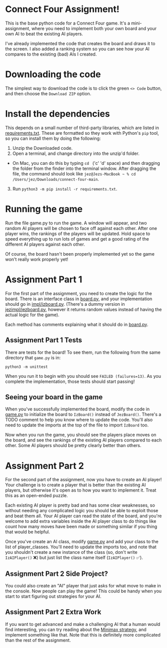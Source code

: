 # Connect Four Assignment!
This is the base python code for a Connect Four game. It's a mini-assignment, where you need to implement both your own board and your own AI to beat the existing AI players.

I've already implemented the code that creates the board and draws it to the screen. I also added a ranking system so you can see how your AI compares to the existing (bad) AIs I created.

# Downloading the code

The simplest way to download the code is to click the green `<> Code` button, and then choose the `Download ZIP` option.

# Install the dependencies

This depends on a small number of third-party libraries, which are listed in [requirements.txt](requirements.txt). These are formatted so they work with Python's `pip` tool, so you can install them by doing the following:

1. Unzip the Downloaded code.
2. Open a terminal, and change directory into the unzip'd folder.
  - On Mac, you can do this by typing `cd ` ('c' 'd' space) and then dragging the folder from the finder into the terminal window. After dragging the file, the command should look like `jez@Jezs-MacBook ~ % cd /Users/jez/Downloads/connect-four-main`.
3. Run `python3 -m pip install -r requirements.txt`.

# Running the game

Run the file game.py to run the game. A window will appear, and two random AI players will be chosen to face off against each other. After one player wins, the rankings of the players will be updated. Hold space to speed everything up to run lots of games and get a good rating of the different AI players against each other.

Of course, the board hasn't been properly implemented yet so the game won't really work properly yet!

# Assignment Part 1

For the first part of the assignment, you need to create the logic for the board. There is an interface class in [board.py](board.py), and your implementation should go in [impl/izboard.py](impl/izboard.py). (There's a dummy version in [jezimpl/jezboard.py](jezimpl/jezboard.py), however it returns random values instead of having the actual logic for the game).

Each method has comments explaining what it should do in [board.py](board.py).

## Assignment Part 1 Tests

There are tests for the board! To see them, run the following from the same directory that `game.py` is in:

```
python3 -m unittest
```

When you run it to begin with you should see `FAILED (failures=13)`. As you complete the implementation, those tests should start passing!

## Seeing your board in the game

When you've successfully implemented the board, modify the code in [game.py](game.py) to initialize the board to `IzBoard()` instead of `JezBoard()`. There's a TODO comment to help you know where to update the code. You'll also need to update the imports at the top of the file to import `IzBoard` too.

Now when you run the game, you should see the players place moves on the board, and see the rankings of the existing AI players compared to each other. Some AI players should be pretty clearly better than others.

# Assignment Part 2

For the second part of the assignment, now you have to create an AI player! Your challenge is to create a player that is better than the existing AI players, but otherwise it's open as to how you want to implement it. Treat this as an open-ended puzzle.

Each existing AI player is pretty bad and has some clear weaknesses, so without needing any complicated logic you should be able to exploit those and beat them all. Your AI player can read the state of the board, and you're welcome to add extra variables inside the AI player class to do things like count how many moves have been made or something similar if you thing that would be helpful.

Once you've create an AI class, modify [game.py](game.py) and add your class to the list of player_classes. You'll need to update the imports too, and note that you shouldn't create a new instance of the class (so, don't write `IzAIPlayer()` ❌) but just list the class name itself (`IzAIPlayer()` ✅).

## Assignment Part 2 Side Project?

You could also create an "AI" player that just asks for what move to make in the console. Now people can play the game! This could be handy when you start to start figuring out strategies for your AI.

## Assignment Part 2 Extra Work

If you want to get advanced and make a challenging AI that a human would find interesting, you can try reading about the [Minimax strategy](https://en.wikipedia.org/wiki/Minimax), and implement something like that. Note that this is definitely more complicated than the rest of the assignment.
